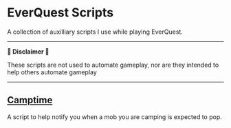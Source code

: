 # EverQuest Scripts

A collection of auxilliary scripts I use while playing EverQuest.

---
 **🚨 Disclaimer 🚨**

These scripts are not used to automate gameplay, nor are they intended to help others automate gameplay

---

## [Camptime](https://github.com/rayfarer/eq-scripts/tree/master/camptime)

A script to help notify you when a mob you are camping is expected to pop.
